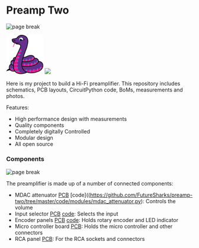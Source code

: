 # Preamp Two

![page break](../../../master/images/page_break_input_selector.png?raw=true)

<img src="https://raw.githubusercontent.com/FutureSharks/preamp-two/master/images/adafruit_blinka_angles-left.svg" width="100"> <img src="https://raw.githubusercontent.com/FutureSharks/preamp-two/master/images/oshw-logo-outline.svg" width="100">

Here is my project to build a Hi-Fi preamplifier. This repository includes schematics, PCB layouts, CircuitPython code, BoMs, measurements and photos.

Features:

* High performance design with measurements
* Quality components
* Completely digitally Controlled
* Modular design
* All open source

### Components

![page break](../../../master/images/page_break_input_selector.png?raw=true)

The preamplifier is made up of a number of connected components:

* MDAC attenuator [PCB](https://github.com/FutureSharks/preamp-two/tree/master/PCBs/mdac-attenuator) [code]((https://github.com/FutureSharks/preamp-two/tree/master/code/modules/mdac_attenuator.py): Controls the volume
* Input selector [PCB](https://github.com/FutureSharks/preamp-two/tree/master/code/modules/input_selector.py) [code](): Selects the input
* Encoder panels [PCB](https://github.com/FutureSharks/preamp-two/tree/master/code/modules/encoder_panel.py) [code](): Holds rotary encoder and LED indicator
* Micro controller board [PCB](https://github.com/FutureSharks/preamp-two/tree/master/PCBs/mcu-board): Holds the micro controller and other connectors
* RCA panel [PCB](https://github.com/FutureSharks/preamp-two/tree/master/PCBs/rca-panel): For the RCA sockets and connectors
